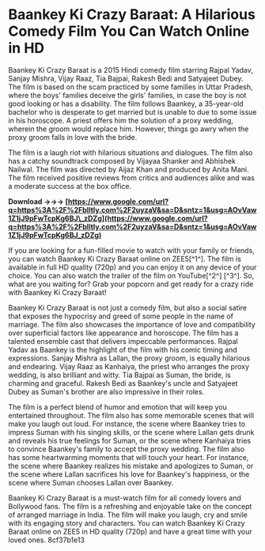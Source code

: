 
 
# Baankey Ki Crazy Baraat: A Hilarious Comedy Film You Can Watch Online in HD
 
Baankey Ki Crazy Baraat is a 2015 Hindi comedy film starring Rajpal Yadav, Sanjay Mishra, Vijay Raaz, Tia Bajpai, Rakesh Bedi and Satyajeet Dubey. The film is based on the scam practiced by some families in Uttar Pradesh, where the boys' families deceive the girls' families, in case the boy is not good looking or has a disability. The film follows Baankey, a 35-year-old bachelor who is desperate to get married but is unable to due to some issue in his horoscope. A priest offers him the solution of a proxy wedding, wherein the groom would replace him. However, things go awry when the proxy groom falls in love with the bride.
 
The film is a laugh riot with hilarious situations and dialogues. The film also has a catchy soundtrack composed by Vijayaa Shanker and Abhishek Nailwal. The film was directed by Aijaz Khan and produced by Anita Mani. The film received positive reviews from critics and audiences alike and was a moderate success at the box office.
 
**Download →→→ [https://www.google.com/url?q=https%3A%2F%2Fblltly.com%2F2uyzaV&sa=D&sntz=1&usg=AOvVaw1Z1jJ9pFwTcpKg6BJ\_zDZg](https://www.google.com/url?q=https%3A%2F%2Fblltly.com%2F2uyzaV&sa=D&sntz=1&usg=AOvVaw1Z1jJ9pFwTcpKg6BJ_zDZg)**


 
If you are looking for a fun-filled movie to watch with your family or friends, you can watch Baankey Ki Crazy Baraat online on ZEE5[^1^]. The film is available in full HD quality (720p) and you can enjoy it on any device of your choice. You can also watch the trailer of the film on YouTube[^2^] [^3^]. So, what are you waiting for? Grab your popcorn and get ready for a crazy ride with Baankey Ki Crazy Baraat!
  
Baankey Ki Crazy Baraat is not just a comedy film, but also a social satire that exposes the hypocrisy and greed of some people in the name of marriage. The film also showcases the importance of love and compatibility over superficial factors like appearance and horoscope. The film has a talented ensemble cast that delivers impeccable performances. Rajpal Yadav as Baankey is the highlight of the film with his comic timing and expressions. Sanjay Mishra as Lallan, the proxy groom, is equally hilarious and endearing. Vijay Raaz as Kanhaiya, the priest who arranges the proxy wedding, is also brilliant and witty. Tia Bajpai as Suman, the bride, is charming and graceful. Rakesh Bedi as Baankey's uncle and Satyajeet Dubey as Suman's brother are also impressive in their roles.
 
The film is a perfect blend of humor and emotion that will keep you entertained throughout. The film also has some memorable scenes that will make you laugh out loud. For instance, the scene where Baankey tries to impress Suman with his singing skills, or the scene where Lallan gets drunk and reveals his true feelings for Suman, or the scene where Kanhaiya tries to convince Baankey's family to accept the proxy wedding. The film also has some heartwarming moments that will touch your heart. For instance, the scene where Baankey realizes his mistake and apologizes to Suman, or the scene where Lallan sacrifices his love for Baankey's happiness, or the scene where Suman chooses Lallan over Baankey.
 
Baankey Ki Crazy Baraat is a must-watch film for all comedy lovers and Bollywood fans. The film is a refreshing and enjoyable take on the concept of arranged marriage in India. The film will make you laugh, cry and smile with its engaging story and characters. You can watch Baankey Ki Crazy Baraat online on ZEE5 in HD quality (720p) and have a great time with your loved ones.
 8cf37b1e13
 
